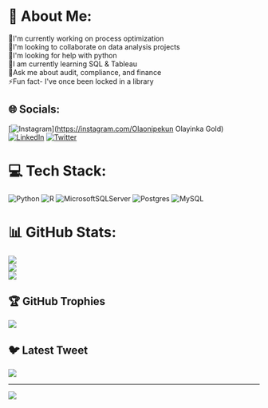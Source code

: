 # 💫 About Me:
🌿I'm currently working on process optimization<br>🚻I'm looking to collaborate on data analysis projects<br>🤝I'm looking for help with python<br>📝I am currently learning SQL & Tableau<br>🎯Ask me about audit, compliance, and finance<br>⚡Fun fact- I've once been locked in a library<br>


## 🌐 Socials:
[![Instagram](https://img.shields.io/badge/Instagram-%23E4405F.svg?logo=Instagram&logoColor=white)](https://instagram.com/Olaonipekun Olayinka Gold) [![LinkedIn](https://img.shields.io/badge/LinkedIn-%230077B5.svg?logo=linkedin&logoColor=white)](https://linkedin.com/in/olaonipekun-olayinka-aca-in-view) [![Twitter](https://img.shields.io/badge/Twitter-%231DA1F2.svg?logo=Twitter&logoColor=white)](https://twitter.com/Holaoluwayimika) 

# 💻 Tech Stack:
![Python](https://img.shields.io/badge/python-3670A0?style=for-the-badge&logo=python&logoColor=ffdd54) ![R](https://img.shields.io/badge/r-%23276DC3.svg?style=for-the-badge&logo=r&logoColor=white) ![MicrosoftSQLServer](https://img.shields.io/badge/Microsoft%20SQL%20Sever-CC2927?style=for-the-badge&logo=microsoft%20sql%20server&logoColor=white) ![Postgres](https://img.shields.io/badge/postgres-%23316192.svg?style=for-the-badge&logo=postgresql&logoColor=white) ![MySQL](https://img.shields.io/badge/mysql-%2300f.svg?style=for-the-badge&logo=mysql&logoColor=white)
# 📊 GitHub Stats:
![](https://github-readme-stats.vercel.app/api?username=OlayinkaRuth&theme=city_light&hide_border=false&include_all_commits=false&count_private=true)<br/>
![](https://github-readme-streak-stats.herokuapp.com/?user=OlayinkaRuth&theme=city_light&hide_border=false)<br/>
![](https://github-readme-stats.vercel.app/api/top-langs/?username=OlayinkaRuth&theme=city_light&hide_border=false&include_all_commits=false&count_private=true&layout=compact)

## 🏆 GitHub Trophies
![](https://github-profile-trophy.vercel.app/?username=OlayinkaRuth&theme=radical&no-frame=false&no-bg=true&margin-w=4)

## 🐦 Latest Tweet
[![](https://gtce.itsvg.in/api?username=Holaoluwayimika)](https://github.com/VishwaGauravIn/github-twitter-card-embed)

---
[![](https://visitcount.itsvg.in/api?id=OlayinkaRuth&icon=0&color=0)](https://visitcount.itsvg.in)

<!-- Proudly created with GPRM ( https://gprm.itsvg.in ) -->

